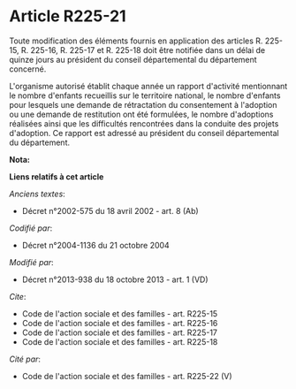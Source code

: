 # Article R225-21

Toute modification des éléments fournis en application des articles R. 225-15, R. 225-16, R. 225-17 et R. 225-18 doit être
notifiée dans un délai de quinze jours au président du conseil départemental du département concerné. 

L'organisme autorisé établit chaque année un rapport d'activité mentionnant le nombre d'enfants recueillis sur le territoire
national, le nombre d'enfants pour lesquels une demande de rétractation du consentement à l'adoption ou une demande de
restitution ont été formulées, le nombre d'adoptions réalisées ainsi que les difficultés rencontrées dans la conduite des
projets d'adoption. Ce rapport est adressé au président du conseil départemental du département.

**Nota:**



**Liens relatifs à cet article**

_Anciens textes_:

  - Décret n°2002-575 du 18 avril 2002 - art. 8 (Ab)

_Codifié par_:

  - Décret n°2004-1136 du 21 octobre 2004

_Modifié par_:

  - Décret n°2013-938 du 18 octobre 2013 - art. 1 (VD)

_Cite_:

  - Code de l'action sociale et des familles - art. R225-15
  - Code de l'action sociale et des familles - art. R225-16
  - Code de l'action sociale et des familles - art. R225-17
  - Code de l'action sociale et des familles - art. R225-18

_Cité par_:

  - Code de l'action sociale et des familles - art. R225-22 (V)
